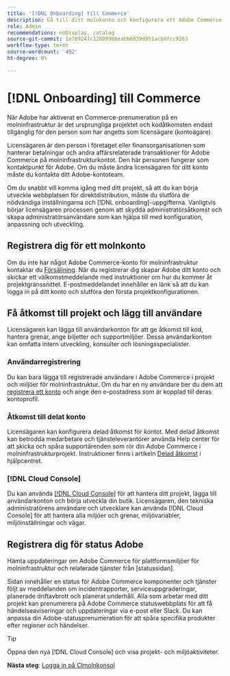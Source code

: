 ```yaml
---
title: '[!DNL Onboarding] till Commerce'
description: Gå till ditt molnkonto och konfigurera ett Adobe Commerce-projekt för molninfrastruktur.
role: Admin
recommendations: noDisplay, catalog
source-git-commit: 1e789247c12009908eabb6039d951acbdfcc9263
workflow-type: tm+mt
source-wordcount: '492'
ht-degree: 0%

---
```


# [!DNL Onboarding] till Commerce

När Adobe har aktiverat en Commerce-prenumeration på en molninfrastruktur är det ursprungliga projektet och kodåtkomsten endast tillgänglig för den person som har angetts som licensägare (kontoägare).

Licensägaren är den person i företaget eller finansorganisationen som hanterar betalningar och andra affärsrelaterade transaktioner för Adobe Commerce på molninfrastrukturkontot. Den här personen fungerar som kontaktpunkt för Adobe. Om du måste ändra licensägaren för ditt konto måste du kontakta ditt Adobe-kontoteam.

Om du snabbt vill komma igång med ditt projekt, så att du kan börja utveckla webbplatsen för direktdistribution, måste du slutföra de nödvändiga inställningarna och [!DNL onboarding]-uppgifterna. Vanligtvis börjar licensägaren processen genom att skydda administratörsåtkomst och skapa administratörsanvändare som kan hjälpa till med konfiguration, anpassning och utveckling.

## Registrera dig för ett molnkonto

Om du inte har något Adobe Commerce-konto för molninfrastruktur kontaktar du [Försäljning]. När du registrerar dig skapar Adobe ditt konto och skickar ett välkomstmeddelande med instruktioner om hur du kommer åt projektgränssnittet. E-postmeddelandet innehåller en länk så att du kan logga in på ditt konto och slutföra den första projektkonfigurationen.

## Få åtkomst till projekt och lägg till användare

Licensägaren kan lägga till användarkonton för att ge åtkomst till kod, hantera grenar, ange biljetter och supportmiljöer. Dessa användarkonton kan omfatta intern utveckling, konsulter och lösningsspecialister.

### Användarregistrering

Du kan bara lägga till registrerade användare i Adobe Commerce i projekt och miljöer för molninfrastruktur. Om du har en ny användare ber du dem att [registrera ett konto](https://account.magento.com/customer/account/login/) och ange den e-postadress som är kopplad till deras kontoprofil.

### Åtkomst till delat konto

Licensägaren kan konfigurera delad åtkomst för kontot. Med delad åtkomst kan betrodda medarbetare och tjänsteleverantörer använda Help center för att skicka och spåra supportärenden som rör din Adobe Commerce i molninfrastrukturprojekt. Instruktioner finns i artikeln [Delad åtkomst] i hjälpcentret.

### [!DNL Cloud Console]

Du kan använda [[!DNL Cloud Console]](cloud-console.md) för att hantera ditt projekt, lägga till användarkonton och börja utveckla din butik. Licensägaren, den tekniska administratörens användare och utvecklare kan använda [!DNL Cloud Console] för att hantera alla miljöer och grenar, miljövariabler, miljöinställningar och vägar.

## Registrera dig för status Adobe

Hämta uppdateringar om Adobe Commerce för plattformsmiljöer för molninfrastruktur och relaterade tjänster från [statussidan].

Sidan innehåller en status för Adobe Commerce komponenter och tjänster följt av meddelanden om incidentrapporter, serviceuppgraderingar, planerade driftavbrott och planerat underhåll. Alla som arbetar med ditt projekt kan prenumerera på Adobe Commerce statuswebbplats för att få händelseaviseringar och uppdateringar via e-post eller Slack. Du kan anpassa din Adobe-statusprenumeration för att spåra specifika produkter efter regioner och händelser.

>[!TIP]
>
> Öppna den nya [!DNL Cloud Console] och visa projekt- och miljöaktiviteter.
>
>**Nästa steg**: [Logga in på Clmolnkonsol](cloud-console.md)

<!-- link definitions -->

[Försäljning]: https://business.adobe.com/products/magento/get-demo.html
[Delad åtkomst]: https://experienceleague.adobe.com/docs/commerce-knowledge-base/kb/help-center-guide/magento-help-center-user-guide.html?lang=sv-SE#shared-access
[Statussida]: https://status.adobe.com/products/503473
